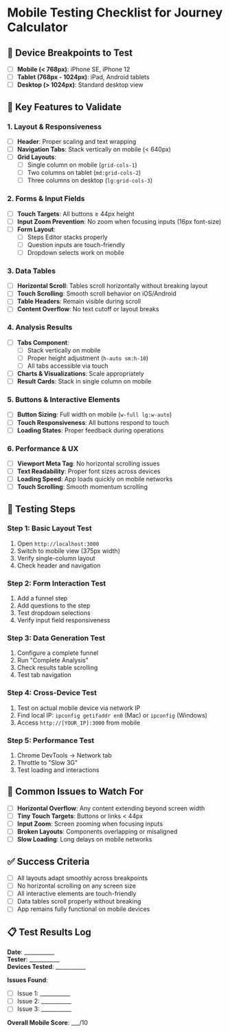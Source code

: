 # Mobile Testing Checklist for Journey Calculator

## 📱 Device Breakpoints to Test
- [ ] **Mobile (< 768px)**: iPhone SE, iPhone 12
- [ ] **Tablet (768px - 1024px)**: iPad, Android tablets  
- [ ] **Desktop (> 1024px)**: Standard desktop view

## 🎯 Key Features to Validate

### 1. Layout & Responsiveness
- [ ] **Header**: Proper scaling and text wrapping
- [ ] **Navigation Tabs**: Stack vertically on mobile (< 640px)
- [ ] **Grid Layouts**: 
  - [ ] Single column on mobile (`grid-cols-1`)
  - [ ] Two columns on tablet (`md:grid-cols-2`)
  - [ ] Three columns on desktop (`lg:grid-cols-3`)

### 2. Forms & Input Fields
- [ ] **Touch Targets**: All buttons ≥ 44px height
- [ ] **Input Zoom Prevention**: No zoom when focusing inputs (16px font-size)
- [ ] **Form Layout**: 
  - [ ] Steps Editor stacks properly
  - [ ] Question inputs are touch-friendly
  - [ ] Dropdown selects work on mobile

### 3. Data Tables
- [ ] **Horizontal Scroll**: Tables scroll horizontally without breaking layout
- [ ] **Touch Scrolling**: Smooth scroll behavior on iOS/Android
- [ ] **Table Headers**: Remain visible during scroll
- [ ] **Content Overflow**: No text cutoff or layout breaks

### 4. Analysis Results
- [ ] **Tabs Component**: 
  - [ ] Stack vertically on mobile
  - [ ] Proper height adjustment (`h-auto sm:h-10`)
  - [ ] All tabs accessible via touch
- [ ] **Charts & Visualizations**: Scale appropriately
- [ ] **Result Cards**: Stack in single column on mobile

### 5. Buttons & Interactive Elements  
- [ ] **Button Sizing**: Full width on mobile (`w-full lg:w-auto`)
- [ ] **Touch Responsiveness**: All buttons respond to touch
- [ ] **Loading States**: Proper feedback during operations

### 6. Performance & UX
- [ ] **Viewport Meta Tag**: No horizontal scrolling issues
- [ ] **Text Readability**: Proper font sizes across devices
- [ ] **Loading Speed**: App loads quickly on mobile networks
- [ ] **Touch Scrolling**: Smooth momentum scrolling

## 🧪 Testing Steps

### Step 1: Basic Layout Test
1. Open `http://localhost:3000`
2. Switch to mobile view (375px width)
3. Verify single-column layout
4. Check header and navigation

### Step 2: Form Interaction Test
1. Add a funnel step
2. Add questions to the step
3. Test dropdown selections
4. Verify input field responsiveness

### Step 3: Data Generation Test
1. Configure a complete funnel
2. Run "Complete Analysis"
3. Check results table scrolling
4. Test tab navigation

### Step 4: Cross-Device Test  
1. Test on actual mobile device via network IP
2. Find local IP: `ipconfig getifaddr en0` (Mac) or `ipconfig` (Windows)
3. Access `http://[YOUR_IP]:3000` from mobile

### Step 5: Performance Test
1. Chrome DevTools → Network tab
2. Throttle to "Slow 3G"
3. Test loading and interactions

## 🚨 Common Issues to Watch For
- [ ] **Horizontal Overflow**: Any content extending beyond screen width
- [ ] **Tiny Touch Targets**: Buttons or links < 44px
- [ ] **Input Zoom**: Screen zooming when focusing inputs
- [ ] **Broken Layouts**: Components overlapping or misaligned
- [ ] **Slow Loading**: Long delays on mobile networks

## ✅ Success Criteria
- [ ] All layouts adapt smoothly across breakpoints
- [ ] No horizontal scrolling on any screen size
- [ ] All interactive elements are touch-friendly
- [ ] Data tables scroll properly without breaking
- [ ] App remains fully functional on mobile devices

## 📋 Test Results Log
**Date**: ___________  
**Tester**: ___________  
**Devices Tested**: ___________  

**Issues Found**:
- [ ] Issue 1: ___________
- [ ] Issue 2: ___________  
- [ ] Issue 3: ___________

**Overall Mobile Score**: ___/10 